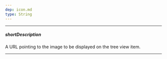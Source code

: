 ```yaml
---
dep: icon.md
type: String
---
```

---
##### shortDescription
A URL pointing to the image to be displayed on the tree view item.

---
